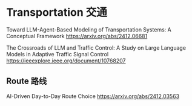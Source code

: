# Transportation 交通
Toward LLM-Agent-Based Modeling of Transportation Systems: A Conceptual Framework
https://arxiv.org/abs/2412.06681

The Crossroads of LLM and Traffic Control: A Study on Large Language Models in Adaptive Traffic Signal Control
https://ieeexplore.ieee.org/document/10768207

## Route 路线
AI-Driven Day-to-Day Route Choice
https://arxiv.org/abs/2412.03563
